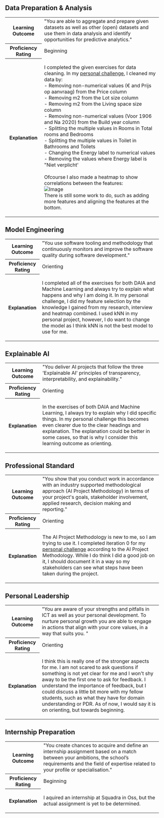 ## Data Preparation & Analysis
<table>
  <tr>
    <th><strong>Learning Outcome</strong></th>
    <td>"You are able to aggregate and prepare given datasets as well as other (open) datasets and use them in data analysis and identify opportunities for predictive analytics."</td>
  </tr>
  <tr>
    <th><strong>Proficiency Rating</strong></th>
    <td>Beginning</td>
  </tr>
  <tr>
    <th><strong>Explanation</strong></th>
    <td>
        <p>
          I completed the given exercises for data cleaning. In my <a href="https://github.com/Arthur-Brouwers/ArthurBrouwersS4AI/blob/main/Documentation/Personal%20Challenge/Home%20appraisal.ipynb">personal challenge</a>, I cleaned my data by:</br>
            - Removing non-numerical values (€ and Prijs op aanvraag) from the Price column </br>
            - Removing m2 from the Lot size column</br>
            - Removing m2 from the Living space size column</br>
            - Removing non-numerical values (Voor 1906 and Na 2020) from the Build year column</br>
            - Splitting the multiple values in Rooms in Total rooms and Bedrooms</br>
            - Splitting the multiple values in Toilet in Bathrooms and Toilets</br>
            - Changing the Energy label to numerical values</br>
            - Removing the values where Energy label is "Niet verplicht'</br>
          </br>
          Ofcourse I also made a heatmap to show correlations between the features: </br>
          <img src="https://github.com/Arthur-Brouwers/ArthurBrouwersS4AI/assets/124791770/c8bee735-5e6d-4cb7-99b4-a391494dfab3" alt="Image"></br>
          There is still some work to do, such as adding more features and aligning the features at the bottom.
  </tr>
</table>

## Model Engineering
<table>
  <tr>
    <th><strong>Learning Outcome</strong></th>
    <td>"You use software tooling and methodology that continuously monitors and improve the software quality during software development."</td>
  </tr>
  <tr>
    <th><strong>Proficiency Rating</strong></th>
    <td>Orienting</td>
  </tr>
  <tr>
    <th><strong>Explanation</strong></th>
    <td>
        <p>
          I completed all of the exercises for both DAIA and Machine Learning and always try to explain what happens and why I am doing it. In my personal challenge, I did my feature selection by the knowledge I gained from my research, interview and heatmap combined. I used kNN in my personal project, however, I do want to change the model as I think kNN is not the best model to use for me. 

  </tr>
</table>

## Explainable AI
<table>
  <tr>
    <th><strong>Learning Outcome</strong></th>
    <td>"You deliver AI projects that follow the three 'Explainable AI' principles of transparency, interpretability, and explainability."</td>
  </tr>
  <tr>
    <th><strong>Proficiency Rating</strong></th>
    <td>Orienting</td>
  </tr>
  <tr>
    <th><strong>Explanation</strong></th>
    <td>
        <p>
          In the exercises of both DAIA and Machine Learning, I always try to explain why I did specific things. In my personal challenge this becomes even clearer due to the clear headings and explanation. The explanation could be better in some cases, so that is why I consider this learning outcome as orienting.
        </p>
    </td>
  </tr>
</table>

## Professional Standard
<table>
  <tr>
    <th><strong>Learning Outcome</strong></th>
    <td>"You show that you conduct work in accordance with an industry supported methodological approach (AI Project Methodology) in terms of your project's goals, stakeholder involvement, applied research, decision making and reporting."</td>
  </tr>
  <tr>
    <th><strong>Proficiency Rating</strong></th>
    <td>Orienting</td>
  </tr>
  <tr>
    <th><strong>Explanation</strong></th>
    <td>
        <p>
         The AI Project Methodology is new to me, so I am trying to use it. I completed iteration 0 for my <a href="https://github.com/Arthur-Brouwers/ArthurBrouwersS4AI/blob/main/Documentation/Personal%20Challenge/Home%20appraisal.ipynb">personal challenge</a> according to the AI Project Methodology. While I do think I did a good job on it, I should document it in a way so my stakeholders can see what steps have been taken during the project. 
        </p>
    </td>
  </tr>
</table>

## Personal Leadership
<table>
  <tr>
    <th><strong>Learning Outcome</strong></th>
    <td>"You are aware of your strengths and pitfalls in ICT as well as your personal development. To nurture personal growth you are able to engage in actions that align with your core values, in a way that suits you. "</td>
  </tr>
  <tr>
    <th><strong>Proficiency Rating</strong></th>
    <td>Orienting</td>
  </tr>
  <tr>
    <th><strong>Explanation</strong></th>
    <td>
        <p>          
          I think this is really one of the stronger aspects for me. I am not scared to ask questions if something is not yet clear for me and I won't shy away to be the first one to ask for feedback. I understand the importance of feedback, but I could discuss a little bit more with my fellow students, such as what they have for domain understanding or PDR. As of now, I would say it is on orienting, but towards beginning. 
        </p>
    </td>
  </tr>
</table>

## Internship Preparation
<table>
  <tr>
    <th><strong>Learning Outcome</strong></th>
    <td>"You create chances to acquire and define an internship assignment based on a match between your ambitions, the school’s requirements and the field of expertise related to your profile or specialisation."</td>
  </tr>
  <tr>
    <th><strong>Proficiency Rating</strong></th>
    <td>Beginning</td>
  </tr>
  <tr>
    <th><strong>Explanation</strong></th>
    <td>
        <p>          
          I aquired an internship at Squadra in Oss, but the actual assignment is yet to be determined.
        </p>
    </td>
  </tr>
</table>
